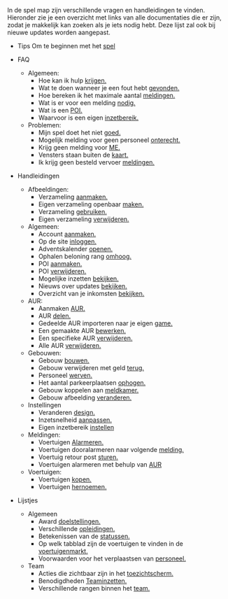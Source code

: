 In de spel map zijn verschillende vragen en handleidingen te vinden. Hieronder zie je een overzicht met links van alle documentaties die er zijn, zodat je makkelijk kan zoeken als je iets nodig hebt. Deze lijst zal ook bij nieuwe updates worden aangepast.<br/>

- Tips Om te beginnen met het [spel](Beginners-tips.md)

- FAQ
    - Algemeen:
        - Hoe kan ik hulp [krijgen.](FAQ/Algemeen/Hoe_kan_ik_hulp_krijgen.md)
        - Wat te doen wanneer je een fout hebt [gevonden.](FAQ/Algemeen/Fout_gevonden.md)
        - Hoe bereken ik het maximale aantal [meldingen.](FAQ/Algemeen/Maximaal_aantal_meldingen.md)
        - Wat is er voor een melding [nodig.](FAQ/Algemeen/Wat_heb_ik_nodig_voor_de_melding.md)
        - Wat is een [POI.](FAQ/Algemeen/Wat_is_een_POI.md)
        - Waarvoor is een eigen [inzetbereik.](FAQ/Algemeen/Waarvoor_is_eigen_inzetbereik.md)      
    - Problemen:
        - Mijn spel doet het niet [goed.](FAQ/Problemen/Mijn_spel_doet_het_niet_goed.md)
        - Mogelijk melding voor geen personeel [onterecht.](FAQ/Problemen/Foutmelding_geen_personeel_onterecht.md)
        - Krijg geen melding voor [ME.](FAQ/Problemen/Krijg_geen_meldingen_voor_ME.md)
        - Vensters staan buiten de [kaart.](FAQ/Problemen/Venster_buiten_kaart.md)
        - Ik krijg geen besteld vervoer [meldingen.](FAQ/Problemen/Geen_besteld_vervoer.md)

- Handleidingen
    - Afbeeldingen:
        - Verzameling [aanmaken.](Handleidingen/Afbeeldingen/Verzameling_aanmaken.md)
        - Eigen verzameling openbaar [maken.](Handleidingen/Afbeeldingen/Openbaar_maken.md)
        - Verzameling [gebruiken.](Handleidingen/Afbeeldigen/Verzameling_gebruiken.md)
        - Eigen verzameling [verwijderen.](Handleidingen/Afbeeldingen/Verzameling_verwijderen.md)        
    - Algemeen:
        - Account [aanmaken.](Handleidingen/Algemeen/Account_aanmaken.md)
        - Op de site [inloggen.](Handleidingen/Algemeen/Inloggen.md)
        - Adventskalender [openen.](Handleidingen/Algemeen/Adventskalender_openen.md)
        - Ophalen beloning rang [omhoog.](Handleidingen/Algemeen/Rang_beloning_ophalen.md)
        - POI [aanmaken.](Handleidingen/Algemeen/POI_plaatsen.md)
        - POI [verwijderen.](Handleidingen/Algemeen/POI_verwijderen.md)
        - Mogelijke inzetten [bekijken.](Handleidingen/Algemeen/Mogelijke_inzetten.md)
        - Nieuws over updates [bekijken.](Handleidingen/Algemeen/Nieuws_bekijken.md)
        - Overzicht van je inkomsten [bekijken.](Handleidingen/Algemeen/Inkomsten_bekijken.md)
    - AUR:
        - Aanmaken [AUR.](Handleidingen/AUR/Aanmaken_AUR.md)
        - AUR [delen.](Handleidingen/AUR/AUR_delen.md)
        - Gedeelde AUR importeren naar je eigen [game.](Handleidingen/AUR/Gedeelde_AUR_importeren.md)
        - Een gemaakte AUR [bewerken.](Handleidingen/AUR/AUR_bewerken.md)
        - Een specifieke AUR [verwijderen.](Handleidingen/AUR/AUR_verwijderen.md)
        - Alle AUR [verwijderen.](Handleidingen/AUR/Alle_AUR_verwijderen.md)
    - Gebouwen:
        - Gebouw [bouwen.](Handleidingen/Gebouwen/Gebouw_bouwen.md)
        - Gebouw verwijderen met geld [terug.](Handleidingen/Gebouwen/Gebouw_verwijderen_met_geld_terug.md)
        - Personeel [werven.](Handleidingen/Gebouwen/Personeel_werven.md)
        - Het aantal parkeerplaatsen [ophogen.](Handleidingen/Gebouwen/Uitbreiden_parkeerplaatsen.md)  
        - Gebouw koppelen aan [meldkamer.](Handleidingen/Gebouwen/Gebouw_koppelen_aan_meldkamer.md) 
        - Gebouw afbeelding [veranderen.](Handleidingen/Afbeeldingen/Gebouw_afbeelding)
    - Instellingen
        - Veranderen [design.](Handleidingen/Instellingen/Veranderen_design.md)   
        - Inzetsnelheid [aanpassen.](Handleidingen/Instellingen/Inzetsnelheid_aanpassen.md)  
        - Eigen inzetbereik [instellen](Handleidingen/Instellingen/Eigen_inzetbereik.md)
    - Meldingen:
        - Voertuigen [Alarmeren.](Handleidingen/Meldingen/Alarmeren.md)
        - Voertuigen dooralarmeren naar volgende [melding.](Handleidingen/Meldingen/Dooralarmeren.md)
        - Voertuig retour post [sturen.](Handleidingen/Meldingen/Voertuig_retour_post.md)
        - Voertuigen alarmeren met behulp van [AUR](Handleidingen/Meldingen/Alarmeren_met_AUR.md)
    - Voertuigen:
        - Voertuigen [kopen.](Handleidingen/Voertuigen/Voertuig_kopen.md)
        - Voertuigen [hernoemen.](Handleidingen/Voertuigen/Voertuig_hernoemen.md)
    
- Lijstjes
    - Algemeen
        - Award [doelstellingen.](Lijstjes/Algemeen/Award_doelstellingen.md)
        - Verschillende [opleidingen.](Lijstjes/Algemeen/Opleidingen.md)
        - Betekenissen van de [statussen.](Lijstjes/Algemeen/Status_betekenissen.md)
        - Op welk tabblad zijn de voertuigen te vinden in de [voertuigenmarkt.](Lijstjes/Algemeen/Voertuigen_per_tabblad.md)
        - Voorwaarden voor het verplaastsen van [personeel.](Lijstjes/Algemeen/Voorwaarden_personeel_verplaatsen.md)
    - Team
        - Acties die zichtbaar zijn in het [toezichtscherm.](Lijstjes/Team/Acties_in_toezichtscherm.md)
        - Benodigdheden [Teaminzetten.](Lijstjes/Team/Benodigdheden_Teaminzetten.md)
        - Verschillende rangen binnen het [team.](Lijstjes/Team/Rangen_binnen_team.md)